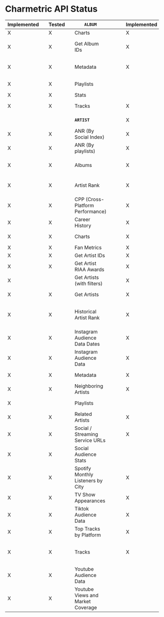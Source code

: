 # Charmetric API Status

|Implemented||Tested||**`ALBUM`**||||Implemented||Tested||**`BRAND`**||||Implemented||Tested||**`PLAYLIST`**|
|---|---|---|---|---|---|---|---|---|---|---|---|---|---|---|---|---|---|---|---|---|
|X||X||Charts||||X||X||Brand Info||||X||||Metadata|
|X||X||Get Album IDs||||X||X||Brand List by Interest||||X||||"Playlist Evolution Stats (given Artist|| Album or Track Chartmetric ID)"|
|X||X||Metadata||||X||X||Brand List||||X||||Playlist Journey or Progression|
|X||X||Playlists||||||||**`CHARTS`**||||X||||Playlist Last Updated Time|
|X||X||Stats||||||||||||X||||Playlist List|
|X||X||Tracks||||X||X||Airplay||||X||||Playlist Snapshot|
|||||**`ARTIST`**||||X||X||Amazon||||X||||Playlist Stats Over Time|
|X||X||ANR (By Social Index)||||X||X||Apple Music||||X||||"Tracks (Current|| Past)"|
|X||X||ANR (By playlists)||||X||X||Beatport||||||||**`RADIO`**|
|X||X||Albums||||X||X||Chart Countries||||X||||Airplay information in Time Series|
|X||X||Artist Rank||||X||X||Chartmetric Score||||X||||Broadcast Market play counts|
|X||X||CPP (Cross-Platform Performance)||||X||X||Deezer||||X||||Get Radio Station List for Country|
|X||X||Career History||||X||X||QQ Music||||X||||Total Airplays|
|X||X||Charts||||X||X||Shazam (Cities)||||||||**`RECOMMENDATION`**|
|X||X||Fan Metrics||||X||X||Shazam||||X||||  |
|X||X||Get Artist IDs||||X||X||SoundCloud||||||||**`SEARCH`**|
|X||X||Get Artist RIAA Awards||||X||X||Spotify (Artists)||||X||||Chartmetric Search Engine|
|X||||Get Artists (with filters)||||X||X||Spotify (Freshfind)||||X||||Get City Info|
|X||X||Get Artists||||X||X||Spotify (Tracks)||||X||||Get Genre Ids|
|X||X||Historical Artist Rank||||X||X||Tiktok Top Tracks Stats (Freq Update)||||||||**`TRACK`**|
|X||X||Instagram Audience Data Dates||||X||X||Tiktok||||X||||Charts|
|X||X||Instagram Audience Data||||X||X||Twitch||||X||||Get Track IDs|
|X||X||Metadata||||X||X||Youtube||||X||||Get Tracks (with filters)|
|X||X||Neighboring Artists||||X||X||iTunes||||X||||Metadata|
|X||||Playlists||||||||**`CITY`**||||X||||Playlist Snapshot|
|X||X||Related Artists||||X||X||Top Artists||||X||||Playlists|
|X||X||Social / Streaming Service URLs||||X||X||Top Tracks||||X||||Related Tracks|
|X||X||Social Audience Stats||||||||**`CURATOR`**||||X||||Stats|
|X||X||Spotify Monthly Listeners by City||||X||||Curator List||||X||||Top TikTok Video|
|X||X||TV Show Appearances||||X||||Fan Metrics|||||||||
|X||X||Tiktok Audience Data||||X||||Metadata|||||||||
|X||X||Top Tracks by Platform||||X||||Playlists|||||||||
|X||X||Tracks||||X||||Social / Streaming Service URLs|||||||||
|X||X||Youtube Audience Data|||||||||||||||||
|X||X||Youtube Views and Market Coverage|||||||||||||||||
